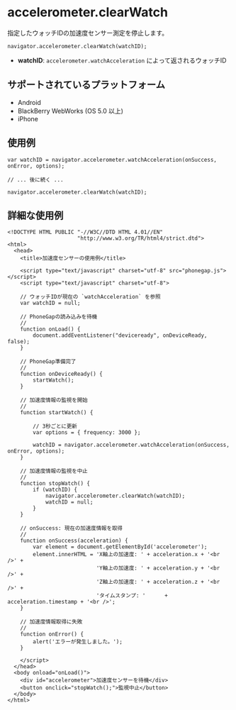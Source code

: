 accelerometer.clearWatch
========================

指定したウォッチIDの加速度センサー測定を停止します。

    navigator.accelerometer.clearWatch(watchID);

- __watchID__: `accelerometer.watchAcceleration` によって返されるウォッチID

サポートされているプラットフォーム
-------------------

- Android
- BlackBerry WebWorks (OS 5.0 以上)
- iPhone

使用例
-------------

    var watchID = navigator.accelerometer.watchAcceleration(onSuccess, onError, options);
    
    // ... 後に続く ...
    
    navigator.accelerometer.clearWatch(watchID);
    
詳細な使用例
------------

    <!DOCTYPE HTML PUBLIC "-//W3C//DTD HTML 4.01//EN"
                          "http://www.w3.org/TR/html4/strict.dtd">
    <html>
      <head>
        <title>加速度センサーの使用例</title>

        <script type="text/javascript" charset="utf-8" src="phonegap.js"></script>
        <script type="text/javascript" charset="utf-8">

        // ウォッチIDが現在の `watchAcceleration` を参照
        var watchID = null;
        
        // PhoneGapの読み込みを待機
        //
        function onLoad() {
            document.addEventListener("deviceready", onDeviceReady, false);
        }

        // PhoneGap準備完了
        //
        function onDeviceReady() {
            startWatch();
        }

        // 加速度情報の監視を開始
        //
        function startWatch() {
            
            // 3秒ごとに更新
            var options = { frequency: 3000 };
            
            watchID = navigator.accelerometer.watchAcceleration(onSuccess, onError, options);
        }
        
        // 加速度情報の監視を中止
        //
        function stopWatch() {
            if (watchID) {
                navigator.accelerometer.clearWatch(watchID);
                watchID = null;
            }
        }
		    
        // onSuccess: 現在の加速度情報を取得
        //
        function onSuccess(acceleration) {
            var element = document.getElementById('accelerometer');
            element.innerHTML = 'X軸上の加速度: ' + acceleration.x + '<br />' +
                                'Y軸上の加速度: ' + acceleration.y + '<br />' +
                                'Z軸上の加速度: ' + acceleration.z + '<br />' + 
                                'タイムスタンプ: '      + acceleration.timestamp + '<br />';
        }

        // 加速度情報取得に失敗
        //
        function onError() {
            alert('エラーが発生しました。');
        }

        </script>
      </head>
      <body onload="onLoad()">
        <div id="accelerometer">加速度センサーを待機</div>
		<button onclick="stopWatch();">監視中止</button>
      </body>
    </html>
